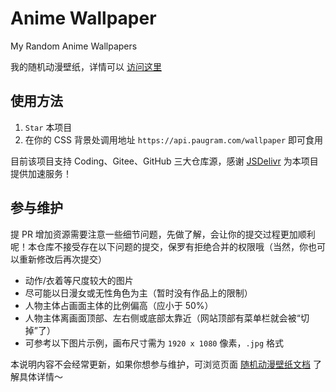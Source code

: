 # Anime Wallpaper

My Random Anime Wallpapers

我的随机动漫壁纸，详情可以 [访问这里](https://api.paugram.com/help/wallpaper)

## 使用方法

1. `Star` 本项目
2. 在你的 CSS 背景处调用地址 `https://api.paugram.com/wallpaper` 即可食用

目前该项目支持 Coding、Gitee、GitHub 三大仓库源，感谢 [JSDelivr](https://www.jsdelivr.com) 为本项目提供加速服务！

## 参与维护

提 PR 增加资源需要注意一些细节问题，先做了解，会让你的提交过程更加顺利呢！本仓库不接受存在以下问题的提交，保罗有拒绝合并的权限哦（当然，你也可以重新修改后再次提交）

- 动作/衣着等尺度较大的图片
- 尽可能以日漫女或无性角色为主（暂时没有作品上的限制）
- 人物主体占画面主体的比例偏高（应小于 50%）
- 人物主体离画面顶部、左右侧或底部太靠近（网站顶部有菜单栏就会被“切掉”了）
- 可参考以下图片示例，画布尺寸需为 `1920 x 1080` 像素，`.jpg` 格式

本说明内容不会经常更新，如果你想参与维护，可浏览页面 [随机动漫壁纸文档](https://api.paugram.com/help/wallpaper) 了解具体详情～

